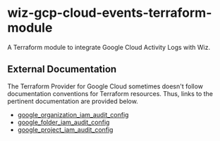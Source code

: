 # wiz-gcp-cloud-events-terraform-module

A Terraform module to integrate Google Cloud Activity Logs with Wiz.

## External Documentation

The Terraform Provider for Google Cloud sometimes doesn't follow documentation conventions for Terraform resources. Thus, links to the pertinent documentation are provided below.

- [google_organization_iam_audit_config](https://registry.terraform.io/providers/hashicorp/google/latest/docs/resources/google_organization_iam#google_organization_iam_audit_config)
- [google_folder_iam_audit_config](https://registry.terraform.io/providers/hashicorp/google/latest/docs/resources/google_folder_iam#google_folder_iam_audit_config)
- [google_project_iam_audit_config](https://registry.terraform.io/providers/hashicorp/google/latest/docs/resources/google_project_iam#google_project_iam_audit_config)
